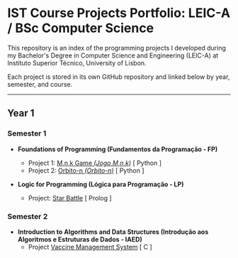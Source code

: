 # IST Course Projects Portfolio: LEIC-A / BSc Computer Science

This repository is an index of the programming projects I developed during my Bachelor's Degree in Computer Science and Engineering (LEIC-A) at Instituto Superior Técnico, University of Lisbon.

Each project is stored in its own GitHub repository and linked below by year, semester, and course.

---

## Year 1

### Semester 1

- **Foundations of Programming (Fundamentos da Programação - FP)**
  - Project 1: [M,n,k Game *(Jogo M,n,k)*](https://github.com/brunobrsr1/mnk-game) [ Python ]
  - Project 2: [Orbito-n *(Orbito-n)*](https://github.com/brunobrsr1/orbito-n) [ Python ]

- **Logic for Programming (Lógica para Programação - LP)**
  - Project: [Star Battle](https://github.com/brunobrsr1/star-battle) [ Prolog ]
 
### Semester 2

- **Introduction to Algorithms and Data Structures (Introdução aos Algoritmos e Estruturas de Dados - IAED)**
  - Project [Vaccine Management System](https://github.com/brunobrsr1/vaccine-management-system) [ C ]

